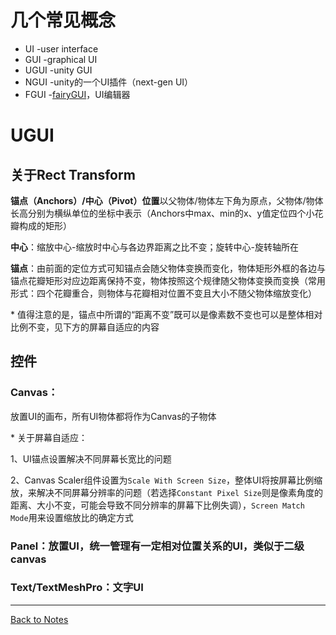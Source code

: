 # 几个常见概念 
- UI -user interface
- GUI -graphical UI
- UGUI -unity GUI
- NGUI -unity的一个UI插件（next-gen UI）
- FGUI -[fairyGUI](https://fairygui.com/)，UI编辑器
# UGUI 

## 关于Rect Transform 

**锚点（Anchors）/中心（Pivot）位置**以父物体/物体左下角为原点，父物体/物体长高分别为横纵单位的坐标中表示（Anchors中max、min的x、y值定位四个小花瓣构成的矩形） 

**中心**：缩放中心-缩放时中心与各边界距离之比不变；旋转中心-旋转轴所在 

**锚点**：由前面的定位方式可知锚点会随父物体变换而变化，物体矩形外框的各边与锚点花瓣矩形对应边距离保持不变，物体按照这个规律随父物体变换而变换（常用形式：四个花瓣重合，则物体与花瓣相对位置不变且大小不随父物体缩放变化） 

\* 值得注意的是，锚点中所谓的“距离不变”既可以是像素数不变也可以是整体相对比例不变，见下方的屏幕自适应的内容 

## 控件 

### Canvas： 

放置UI的画布，所有UI物体都将作为Canvas的子物体 

\* 关于屏幕自适应： 

1、UI锚点设置解决不同屏幕长宽比的问题 

2、Canvas Scaler组件设置为`Scale With Screen Size`，整体UI将按屏幕比例缩放，来解决不同屏幕分辨率的问题（若选择`Constant Pixel Size`则是像素角度的距离、大小不变，可能会导致不同分辨率的屏幕下比例失调），`Screen Match Mode`用来设置缩放比的确定方式 

### Panel：放置UI，统一管理有一定相对位置关系的UI，类似于二级canvas 

### Text/TextMeshPro：文字UI 


---
[Back to Notes](https://github.com/Vincent-zz/Unity/blob/main/UnityNotes.md)